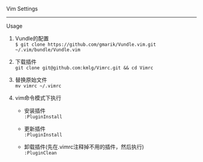 Vim Settings

---

Usage

1. Vundle的配置   
```$ git clone https://github.com/gmarik/Vundle.vim.git ~/.vim/bundle/Vundle.vim```

2. 下载插件   
```git clone git@github.com:kmlg/Vimrc.git && cd Vimrc```   

3. 替换原始文件   
```mv vimrc ~/.vimrc```

4. vim命令模式下执行  
     
    * 安装插件       
        ```:PluginInstall```

    * 更新插件    
        ```:PluginInstall```
        
    * 卸载插件(先在.vimrc注释掉不用的插件，然后执行)  
        ```:PluginClean```

